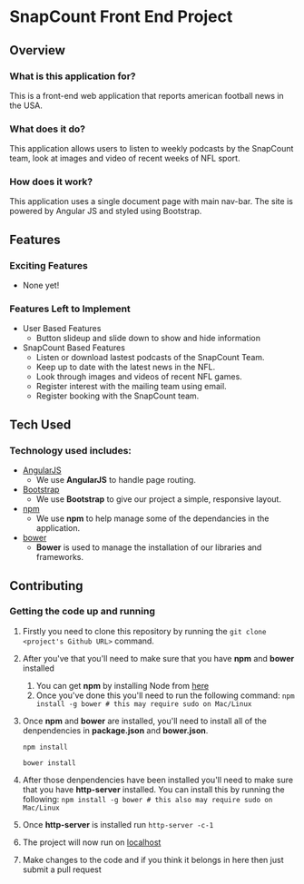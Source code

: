 # SnapCount Front End Project

## Overview

### What is this application for?

This is a front-end web application that reports american football news in the USA.

### What does it do?

This application allows users to listen to weekly podcasts by the SnapCount team, look at images and video of recent weeks of NFL sport.

### How does it work?

This application uses a single document page with main nav-bar. The site is powered by Angular JS and styled using Bootstrap.

## Features

### Exciting Features
- None yet!

### Features Left to Implement
- User Based Features
    - Button slideup and slide down to show and hide information
- SnapCount Based Features
    - Listen or download lastest podcasts of the SnapCount Team.
    - Keep up to date with the latest news in the NFL.
    - Look through images and videos of recent NFL games.
    - Register interest with the mailing team using email.
    - Register booking with the SnapCount team.

## Tech Used

### Technology used includes:
- [AngularJS](https://angularjs.org/)
    - We use **AngularJS** to handle page routing.
- [Bootstrap](https://getbootstrap.com/)
    - We use **Bootstrap** to give our project a simple, responsive layout.
- [npm](https://www.npmjs.com/)
    - We use **npm** to help manage some of the dependancies in the application.
- [bower](https://bower.io/)
    - **Bower** is used to manage the installation of our libraries and frameworks.

## Contributing

### Getting the code up and running
1. Firstly you need to clone this repository by running the ```git clone <project's Github URL>``` command.
2. After you've that you'll need to make sure that you have **npm** and **bower** installed
    1. You can get **npm** by installing Node from [here](https://nodejs.org/en/)
    2. Once you've done this you'll need to run the following command:
        ```npm install -g bower # this may require sudo on Mac/Linux```
3. Once **npm** and **bower** are installed, you'll need to install all of the denpendencies in **package.json** and **bower.json**.

    ```
    npm install
    ```
    
    ```
    bower install
    ```
4. After those denpendencies have been installed you'll need to make sure that you have **http-server** installed. You can install  this by running the following: ```npm install -g bower # this also may require sudo on Mac/Linux```
5. Once **http-server** is installed run ```http-server -c-1```
6. The project will now run on [localhost](https://127.0.0.1:8080)
7. Make changes to the code and if you think it belongs in here then just submit a pull request